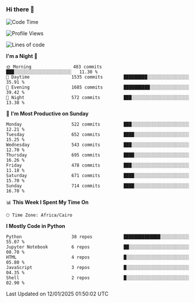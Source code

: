 ### Hi there 👋

<!--
**AMR-KELEG/AMR-KELEG** is a ✨ _special_ ✨ repository because its `README.md` (this file) appears on your GitHub profile.

Here are some ideas to get you started:

- 🔭 I’m currently working on ...
- 🌱 I’m currently learning ...
- 👯 I’m looking to collaborate on ...
- 🤔 I’m looking for help with ...
- 💬 Ask me about ...
- 📫 How to reach me: ...
- 😄 Pronouns: ...
- ⚡ Fun fact: ...
-->

<!--START_SECTION:waka-->
![Code Time](http://img.shields.io/badge/Code%20Time-0%20secs-blue)

![Profile Views](http://img.shields.io/badge/Profile%20Views-0-blue)

![Lines of code](https://img.shields.io/badge/From%20Hello%20World%20I%27ve%20Written-25.7%20million%20lines%20of%20code-blue)

**I'm a Night 🦉** 

```text
🌞 Morning                483 commits         ███░░░░░░░░░░░░░░░░░░░░░░   11.30 % 
🌆 Daytime                1535 commits        █████████░░░░░░░░░░░░░░░░   35.91 % 
🌃 Evening                1685 commits        ██████████░░░░░░░░░░░░░░░   39.42 % 
🌙 Night                  572 commits         ███░░░░░░░░░░░░░░░░░░░░░░   13.38 % 
```
📅 **I'm Most Productive on Sunday** 

```text
Monday                   522 commits         ███░░░░░░░░░░░░░░░░░░░░░░   12.21 % 
Tuesday                  652 commits         ████░░░░░░░░░░░░░░░░░░░░░   15.25 % 
Wednesday                543 commits         ███░░░░░░░░░░░░░░░░░░░░░░   12.70 % 
Thursday                 695 commits         ████░░░░░░░░░░░░░░░░░░░░░   16.26 % 
Friday                   478 commits         ███░░░░░░░░░░░░░░░░░░░░░░   11.18 % 
Saturday                 671 commits         ████░░░░░░░░░░░░░░░░░░░░░   15.70 % 
Sunday                   714 commits         ████░░░░░░░░░░░░░░░░░░░░░   16.70 % 
```


📊 **This Week I Spent My Time On** 

```text
🕑︎ Time Zone: Africa/Cairo
```

**I Mostly Code in Python** 

```text
Python                   38 repos            ██████████████░░░░░░░░░░░   55.07 % 
Jupyter Notebook         6 repos             ██░░░░░░░░░░░░░░░░░░░░░░░   08.70 % 
HTML                     4 repos             █░░░░░░░░░░░░░░░░░░░░░░░░   05.80 % 
JavaScript               3 repos             █░░░░░░░░░░░░░░░░░░░░░░░░   04.35 % 
Shell                    2 repos             █░░░░░░░░░░░░░░░░░░░░░░░░   02.90 % 
```




 Last Updated on 12/01/2025 01:50:02 UTC
<!--END_SECTION:waka-->
